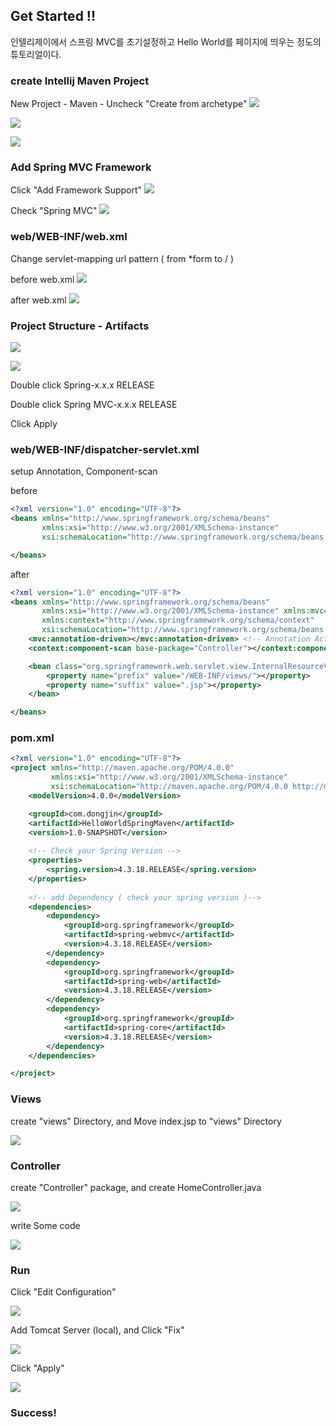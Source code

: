 ## Get Started !! 

인텔리제이에서 스프링 MVC를 초기설정하고 
Hello World를 페이지에 띄우는 정도의 튜토리얼이다.

### create Intellij Maven Project

New Project - Maven - Uncheck "Create from archetype"
![](/images/spring0.png)

![](/images/spring1.png)

![](/images/spring2.png)

### Add Spring MVC Framework

Click "Add Framework Support"
![](/images/spring3.png)

Check "Spring MVC"
![](/images/spring4.png)


### web/WEB-INF/web.xml

Change servlet-mapping url pattern ( from *form to / )

before web.xml
![](/images/spring5.png)

after web.xml
![](/images/spring6.png)

### Project Structure - Artifacts

![](/images/spring7.png)

![](/images/spring8.png)

Double click Spring-x.x.x RELEASE

Double click Spring MVC-x.x.x RELEASE

Click Apply

### web/WEB-INF/dispatcher-servlet.xml

setup Annotation, Component-scan

before
```xml
<?xml version="1.0" encoding="UTF-8"?>
<beans xmlns="http://www.springframework.org/schema/beans"
       xmlns:xsi="http://www.w3.org/2001/XMLSchema-instance"
       xsi:schemaLocation="http://www.springframework.org/schema/beans http://www.springframework.org/schema/beans/spring-beans.xsd">

</beans>
```

after
```xml
<?xml version="1.0" encoding="UTF-8"?>
<beans xmlns="http://www.springframework.org/schema/beans"
       xmlns:xsi="http://www.w3.org/2001/XMLSchema-instance" xmlns:mvc="http://www.springframework.org/schema/mvc"
       xmlns:context="http://www.springframework.org/schema/context"
       xsi:schemaLocation="http://www.springframework.org/schema/beans http://www.springframework.org/schema/beans/spring-beans.xsd http://www.springframework.org/schema/mvc http://www.springframework.org/schema/mvc/spring-mvc.xsd http://www.springframework.org/schema/context http://www.springframework.org/schema/context/spring-context.xsd">
    <mvc:annotation-driven></mvc:annotation-driven> <!-- Annotation Activate -->
    <context:component-scan base-package="Controller"></context:component-scan> <!-- Component Package -->

    <bean class="org.springframework.web.servlet.view.InternalResourceViewResolver">
        <property name="prefix" value="/WEB-INF/views/"></property>
        <property name="suffix" value=".jsp"></property>
    </bean>

</beans>
```

### pom.xml

```xml
<?xml version="1.0" encoding="UTF-8"?>
<project xmlns="http://maven.apache.org/POM/4.0.0"
         xmlns:xsi="http://www.w3.org/2001/XMLSchema-instance"
         xsi:schemaLocation="http://maven.apache.org/POM/4.0.0 http://maven.apache.org/xsd/maven-4.0.0.xsd">
    <modelVersion>4.0.0</modelVersion>

    <groupId>com.dongjin</groupId>
    <artifactId>HelloWorldSpringMaven</artifactId>
    <version>1.0-SNAPSHOT</version>
    
    <!-- Check your Spring Version -->
    <properties>
        <spring.version>4.3.18.RELEASE</spring.version>
    </properties>
    
    <!-- add Dependency ( check your spring version )-->
    <dependencies>
        <dependency>
            <groupId>org.springframework</groupId>
            <artifactId>spring-webmvc</artifactId>
            <version>4.3.18.RELEASE</version>
        </dependency>
        <dependency>
            <groupId>org.springframework</groupId>
            <artifactId>spring-web</artifactId>
            <version>4.3.18.RELEASE</version>
        </dependency>
        <dependency>
            <groupId>org.springframework</groupId>
            <artifactId>spring-core</artifactId>
            <version>4.3.18.RELEASE</version>
        </dependency>
    </dependencies>

</project>
```

### Views

create "views" Directory, and Move index.jsp to "views" Directory

![](/images/spring9.png)

### Controller 

create "Controller" package, and create HomeController.java 

![](/images/spring10.png)

write Some code

![](/images/spring11.png)

### Run 

Click "Edit Configuration"

![](/images/spring12.png)

Add Tomcat Server (local), and Click "Fix"

![](/images/spring13.png)

Click "Apply"

![](/images/spring14.png)

### Success!
